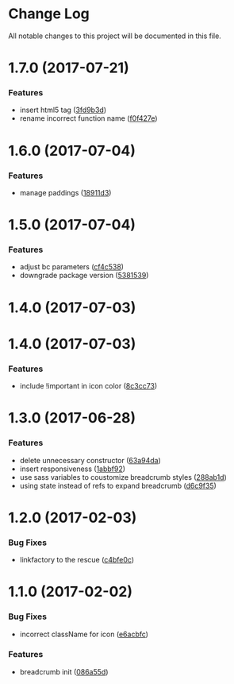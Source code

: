 # Change Log

All notable changes to this project will be documented in this file.

<a name="1.7.0"></a>
# 1.7.0 (2017-07-21)


### Features

* insert html5 tag ([3fd9b3d](https://github.com/SUI-Components/sui-components/commit/3fd9b3d))
* rename incorrect function name ([f0f427e](https://github.com/SUI-Components/sui-components/commit/f0f427e))



<a name="1.6.0"></a>
# 1.6.0 (2017-07-04)


### Features

* manage paddings ([18911d3](https://github.com/SUI-Components/sui-components/commit/18911d3))



<a name="1.5.0"></a>
# 1.5.0 (2017-07-04)


### Features

* adjust bc parameters ([cf4c538](https://github.com/SUI-Components/sui-components/commit/cf4c538))
* downgrade package version ([5381539](https://github.com/SUI-Components/sui-components/commit/5381539))



<a name="1.4.0"></a>
# 1.4.0 (2017-07-03)



<a name="1.4.0"></a>
# 1.4.0 (2017-07-03)


### Features

* include !important in icon color ([8c3cc73](https://github.com/SUI-Components/sui-components/commit/8c3cc73))



<a name="1.3.0"></a>
# 1.3.0 (2017-06-28)


### Features

* delete unnecessary constructor ([63a94da](https://github.com/SUI-Components/sui-components/commit/63a94da))
* insert responsiveness ([1abbf92](https://github.com/SUI-Components/sui-components/commit/1abbf92))
* use sass variables to coustomize breadcrumb styles ([288ab1d](https://github.com/SUI-Components/sui-components/commit/288ab1d))
* using state instead of refs to expand breadcrumb ([d6c9f35](https://github.com/SUI-Components/sui-components/commit/d6c9f35))



<a name="1.2.0"></a>
# 1.2.0 (2017-02-03)


### Bug Fixes

* linkfactory to the rescue ([c4bfe0c](https://github.com/SUI-Components/sui-components/commit/c4bfe0c))



<a name="1.1.0"></a>
# 1.1.0 (2017-02-02)


### Bug Fixes

* incorrect className for icon ([e6acbfc](https://github.com/SUI-Components/sui-components/commit/e6acbfc))


### Features

* breadcrumb init ([086a55d](https://github.com/SUI-Components/sui-components/commit/086a55d))



